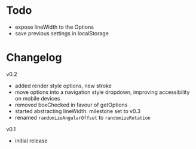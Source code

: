 # Todo #

- expose lineWidth to the Options
- save previous settings in localStorage

# Changelog #

v0.2
- added render style options, new stroke
- move options into a navigation style dropdown, improving accessibility on mobile devices
- removed boxChecked in favour of getOptions
- started abstracting lineWidth. milestone set to v0.3
- renamed `randomizeAngularOffset` to `randomizeRotation`

v0.1
- initial release
